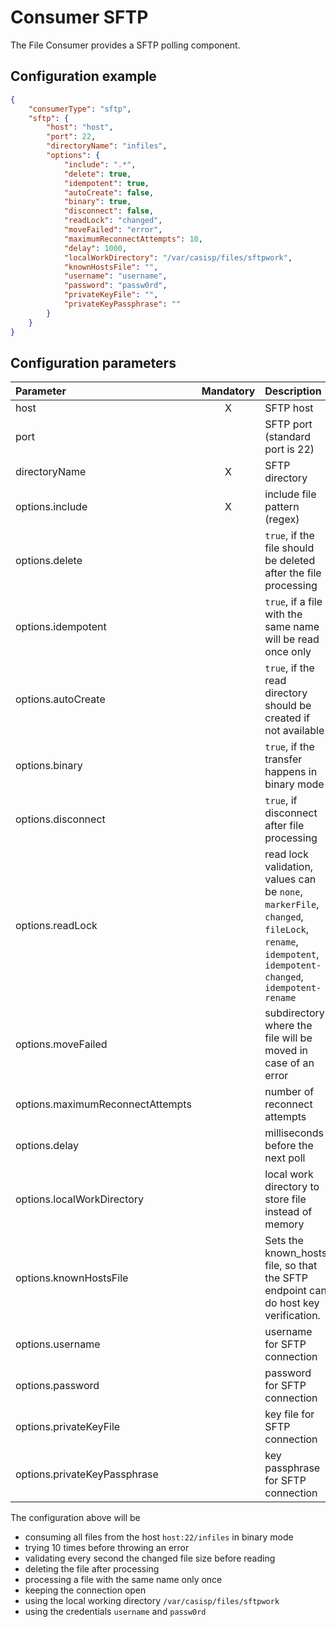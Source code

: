 # Consumer SFTP
The File Consumer provides a SFTP polling component.

## Configuration example
````json
{
    "consumerType": "sftp",
    "sftp": {
        "host": "host",
        "port": 22,
        "directoryName": "infiles",
        "options": {
            "include": ".*",
            "delete": true,
            "idempotent": true,
            "autoCreate": false,
            "binary": true,
            "disconnect": false,
            "readLock": "changed",
            "moveFailed": "error",
            "maximumReconnectAttempts": 10,
            "delay": 1000,
            "localWorkDirectory": "/var/casisp/files/sftpwork",
            "knownHostsFile": "",
            "username": "username",
            "password": "passw0rd",
            "privateKeyFile": "",
            "privateKeyPassphrase": ""
        }
    }
}
````
## Configuration parameters
|Parameter|Mandatory|Description|
|:---|:---:|:---|
|host|X|SFTP host|
|port| |SFTP port (standard port is 22)|
|directoryName|X|SFTP directory|
|options.include|X|include file pattern (regex)|
|options.delete| |`true`, if the file should be deleted after the file processing|
|options.idempotent| |`true`, if a file with the same name will be read once only|
|options.autoCreate| |`true`, if the read directory should be created if not available|
|options.binary| |`true`, if the transfer happens in binary mode|
|options.disconnect| |`true`, if disconnect after file processing|
|options.readLock| |read lock validation, values can be `none`, `markerFile`, `changed`, `fileLock`, `rename`, `idempotent`, `idempotent-changed`, `idempotent-rename`|
|options.moveFailed| |subdirectory where the file will be moved in case of an error|
|options.maximumReconnectAttempts| |number of reconnect attempts|
|options.delay| |milliseconds before the next poll|
|options.localWorkDirectory| |local work directory to store file instead of memory|
|options.knownHostsFile| |Sets the known_hosts file, so that the SFTP endpoint can do host key verification.|
|options.username| |username for SFTP connection|
|options.password| |password for SFTP connection|
|options.privateKeyFile| |key file for SFTP connection|
|options.privateKeyPassphrase| |key passphrase for SFTP connection|

The configuration above will be
- consuming all files from the host `host:22/infiles` in binary mode
- trying 10 times before throwing an error
- validating every second the changed file size before reading
- deleting the file after processing
- processing a file with the same name only once
- keeping the connection open
- using the local working directory `/var/casisp/files/sftpwork`
- using the credentials `username` and `passw0rd`
